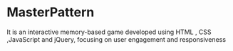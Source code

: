 # MasterPattern
It is an interactive memory-based game developed using HTML , CSS ,JavaScript and jQuery, focusing on user engagement and responsiveness
